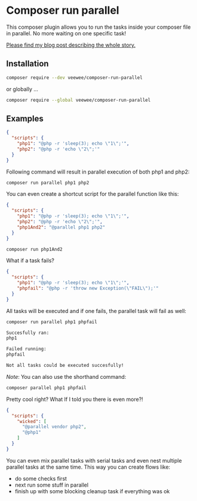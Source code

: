 # Composer run parallel

This composer plugin allows you to run the tasks inside your composer file in parallel.
No more waiting on one specific task!

[Please find my blog post describing the whole story.](https://veewee.github.io/blog/run-composer-tasks-in-parallel/)

## Installation

```bash
composer require --dev veewee/composer-run-parallel
```

or globally ...

```bash
composer require --global veewee/composer-run-parallel
```

## Examples

```json
{
  "scripts": {
    "php1": "@php -r 'sleep(3); echo \"1\";'",
    "php2": "@php -r 'echo \"2\";'"
  }
}
```

Following command will result in parallel execution of both php1 and php2:

```bash
composer run parallel php1 php2
```

You can even create a shortcut script for the parallel function like this:

```json
{
  "scripts": {
    "php1": "@php -r 'sleep(3); echo \"1\";'",
    "php2": "@php -r 'echo \"2\";'",
    "php1And2": "@parallel php1 php2"
  }
}
```

```bash
composer run php1And2
```

What if a task fails?

```json
{
  "scripts": {
    "php1": "@php -r 'sleep(3); echo \"1\";'",
    "phpfail": "@php -r 'throw new Exception(\"FAIL\");'"
  }
}
```

All tasks will be executed and if one fails, the parallel task will fail as well:

```bash
composer run parallel php1 phpfail

Succesfully ran:
php1

Failed running:
phpfail

Not all tasks could be executed succesfully!
```

*Note*: You can also use the shorthand command:

```bash
composer parallel php1 phpfail
```

Pretty cool right?
What If I told you there is even more?!

```json
{
  "scripts": {
    "wicked": [
      "@parallel vendor php2",
      "@php1"
    ]
  }
}
```

You can even mix parallel tasks with serial tasks and even nest multiple parallel tasks at the same time.
This way you can create flows like:

- do some checks first
- next run some stuff in parallel
- finish up with some blocking cleanup task if everything was ok


